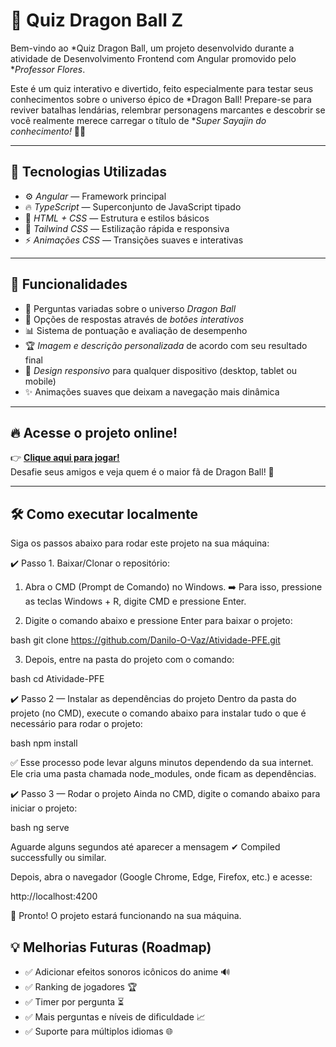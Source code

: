 # 🐉 Quiz Dragon Ball Z

Bem-vindo ao *Quiz Dragon Ball, um projeto desenvolvido durante a atividade de Desenvolvimento Frontend com Angular promovido pelo **Professor Flores*.  

Este é um quiz interativo e divertido, feito especialmente para testar seus conhecimentos sobre o universo épico de *Dragon Ball! Prepare-se para reviver batalhas lendárias, relembrar personagens marcantes e descobrir se você realmente merece carregar o título de **Super Sayajin do conhecimento!* 🥇✨

---

## 🚀 Tecnologias Utilizadas

- ⚙️ *Angular* — Framework principal
- 🔥 *TypeScript* — Superconjunto de JavaScript tipado
- 🎨 *HTML + CSS* — Estrutura e estilos básicos
- 💨 *Tailwind CSS* — Estilização rápida e responsiva
- ⚡ *Animações CSS* — Transições suaves e interativas

---

## 🎯 Funcionalidades

- 🧠 Perguntas variadas sobre o universo *Dragon Ball*
- 🎯 Opções de respostas através de *botões interativos*
- 📊 Sistema de pontuação e avaliação de desempenho
- 🏆 *Imagem e descrição personalizada* de acordo com seu resultado final
- 📱 *Design responsivo* para qualquer dispositivo (desktop, tablet ou mobile)
- ✨ Animações suaves que deixam a navegação mais dinâmica

---

## 🔥 Acesse o projeto online!

👉 **[Clique aqui para jogar!](https://angular-quiz-six.vercel.app/)**  
Desafie seus amigos e veja quem é o maior fã de Dragon Ball! 💪

---

## 🛠️ Como executar localmente

Siga os passos abaixo para rodar este projeto na sua máquina:


✔️ Passo 1. Baixar/Clonar o repositório:

1. Abra o CMD (Prompt de Comando) no Windows.
➡️ Para isso, pressione as teclas Windows + R, digite CMD e pressione Enter.

2. Digite o comando abaixo e pressione Enter para baixar o projeto:


bash
git clone https://github.com/Danilo-O-Vaz/Atividade-PFE.git


3. Depois, entre na pasta do projeto com o comando:

bash
cd Atividade-PFE


✔️ Passo 2 — Instalar as dependências do projeto
Dentro da pasta do projeto (no CMD), execute o comando abaixo para instalar tudo o que é necessário para rodar o projeto:

bash
npm install


✅ Esse processo pode levar alguns minutos dependendo da sua internet. Ele cria uma pasta chamada node_modules, onde ficam as dependências.


✔️ Passo 3 — Rodar o projeto
Ainda no CMD, digite o comando abaixo para iniciar o projeto:

bash
ng serve

Aguarde alguns segundos até aparecer a mensagem ✔ Compiled successfully ou similar.

Depois, abra o navegador (Google Chrome, Edge, Firefox, etc.) e acesse:


http://localhost:4200


🎉 Pronto! O projeto estará funcionando na sua máquina.



## 💡 Melhorias Futuras (Roadmap)

* ✅ Adicionar efeitos sonoros icônicos do anime 🔊
* ✅ Ranking de jogadores 🏆
* ✅ Timer por pergunta ⏳
* ✅ Mais perguntas e níveis de dificuldade 📈
* ✅ Suporte para múltiplos idiomas 🌐
